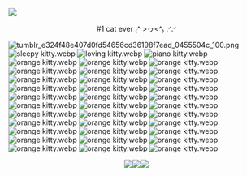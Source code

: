 ![](https://komarev.com/ghpvc/?username=WAMHI&color=fc8116)

<p align="center">
#1 cat ever ₍^ >ヮ<^₎ .ᐟ.ᐟ

![tumblr_e324f48e407d0fd54656cd36198f7ead_0455504c_100.png](tumblr_e324f48e407d0fd54656cd36198f7ead_0455504c_100.png)
![sleepy kitty.webp](https://raw.githubusercontent.com/WAMHI/WAMHI/refs/heads/main/sleepy%20kitty.webp)
![loving kitty.webp](https://raw.githubusercontent.com/WAMHI/WAMHI/refs/heads/main/cats%20loving.webp)
![piano kitty.webp](https://raw.githubusercontent.com/WAMHI/WAMHI/refs/heads/main/piano%20cat.webp)
![orange kitty.webp](https://raw.githubusercontent.com/WAMHI/WAMHI/refs/heads/main/orange.webp)
![orange kitty.webp](https://raw.githubusercontent.com/WAMHI/WAMHI/refs/heads/main/kittienss.webp)
![orange kitty.webp](https://raw.githubusercontent.com/WAMHI/WAMHI/refs/heads/main/lol%20cat.webp)
![orange kitty.webp](https://raw.githubusercontent.com/WAMHI/WAMHI/refs/heads/main/hachi%20chika.webp)
![orange kitty.webp](https://raw.githubusercontent.com/WAMHI/WAMHI/refs/heads/main/chewwwing.webp)
![orange kitty.webp](https://raw.githubusercontent.com/WAMHI/WAMHI/refs/heads/main/cutie%20baby.webp)
![orange kitty.webp](https://raw.githubusercontent.com/WAMHI/WAMHI/refs/heads/main/sleeeeeps.webp)
![orange kitty.webp](https://raw.githubusercontent.com/WAMHI/WAMHI/refs/heads/main/mrrorw.webp)
![orange kitty.webp](hawaii.png)
![orange kitty.webp](https://raw.githubusercontent.com/WAMHI/WAMHI/refs/heads/main/smellin.webp)
![orange kitty.webp](https://raw.githubusercontent.com/WAMHI/WAMHI/refs/heads/main/baby%20kitten.webp)
![orange kitty.webp](https://raw.githubusercontent.com/WAMHI/WAMHI/refs/heads/main/puter.webp)
![orange kitty.webp](https://64.media.tumblr.com/281a3c25238db8cca17f348992e158e1/577528e6321b868a-d3/s250x400/9dbd391b51529575c2966169da8eadc154809bc6.gifv)
![orange kitty.webp](https://64.media.tumblr.com/5681dced8641edb16167f16dd336bb7b/d2631e4dd00e84e4-da/s100x200/ce16d7437d9b195765181a4f84bc825fdfece9e1.gifv)
![orange kitty.webp](https://64.media.tumblr.com/107b1a455a4e6d55cefd52d3d8977436/d1a40ee2f7911a09-f7/s100x200/caa028c644648c013961cf3c2926d57fdfbb7513.gifv)
![orange kitty.webp](https://64.media.tumblr.com/b5fa695432ffc1c130c4fc952ea5cfc6/a86a15a4d492f826-b2/s100x200/8ab63d4878186aa78dbb5e6277f1b88034cbfdff.gifv)
![orange kitty.webp](https://64.media.tumblr.com/fa4fbbf7f604eae95089be164c23a92e/be43fa8c343f821f-36/s100x200/3dcfd6a513e3ef74de8145ded53972deff84f268.gifv)
![orange kitty.webp](https://64.media.tumblr.com/6862599c4d7ea79e223e2e844d5722d1/88ea3eeb73f3d5c4-88/s100x200/fae3a448815705c92374cfe47ca4625904334a3d.pnj)
![orange kitty.webp](https://64.media.tumblr.com/1d6f5948cdb850324e8032e27caaeaf2/31f6b6c91b66aa5b-64/s100x200/20efe6dee93d6b1826bd4ce4330ce608958d844b.gifv)
![orange kitty.webp](https://64.media.tumblr.com/94f44cdcddf000b93216f3ed9f7ffd75/b553fbecacc6e296-4c/s100x200/9e4ed0cf3eede0934f660de8be4701ee96276d3e.gifv)
![orange kitty.webp](https://64.media.tumblr.com/9c498df1cc4b8d9ec609c30b34d2fa03/12399935739b482a-7e/s100x200/33cf649657a5c62727276ef013a41c1f9b6df730.gifv)
![orange kitty.webp](https://64.media.tumblr.com/31c46d2c0ab9bc8151f5af05f7039229/dffcafd58da45e0a-a7/s100x200/8819050fc39396781167217e6d0741fc02b606ab.gifv)
![orange kitty.webp](https://64.media.tumblr.com/e4cc07ebabfc744db7cb0fa334171dac/14133bc6bb4daeda-c3/s100x200/91ec7eb4df99c5a6409b211b1d216fed07949a77.gifv)
![orange kitty.webp](https://64.media.tumblr.com/fc81b5e32fa3d5647f2fe50094fe3697/6c5c505f0459a950-c1/s100x200/ad1294a7298f96e823580fb11cb00ec5e58c69f7.gifv)
![orange kitty.webp](https://64.media.tumblr.com/6966e2232048828e2808d3bc5b144fa3/27cc8c35c7be47a6-bc/s250x400/0d98fd225af849108760fd472d382721f783a0d7.gifv)
![orange kitty.webp](https://64.media.tumblr.com/e740b909a2f621f2e1127cbd6e1c045a/b0fd1fab485022e8-ea/s100x200/66c46c61bc66bffd52a35465a825a41bc9812c2e.gifv)
![orange kitty.webp](https://64.media.tumblr.com/99b4e70bf59aaae9859b02301c6627eb/15352180265bc3fe-0b/s100x200/0aebbf8c534bd1820021eacd17277b488b30b99e.gifv)
![orange kitty.webp](https://64.media.tumblr.com/f9ea0825bb56bf6b02d18491f32fb060/284e95c3c084fe3f-6f/s100x200/df20b87d476590e7155eb868d6cfc9962272c1d9.gifv)
![orange kitty.webp](https://64.media.tumblr.com/782c1bbf0fa4fefee3634bda77dc798f/e0cf5a314a61ccd5-ac/s250x400/a0c203d6f9b72d2858808857c93dc78e825ca98c.gifv)
![orange kitty.webp](https://64.media.tumblr.com/7ca0bdd9c945ceeba8c6935d25e8598a/1869fff6c1900b02-1f/s250x400/a59b3700fb9405a9f867ef2707582d7847b8bba0.gifv)
![orange kitty.webp](https://64.media.tumblr.com/79623859f976e2f71e3e925e3d667d20/810fe6d2e09bdc93-56/s250x400/022575851dc6190d5985102554718f6b34926509.gifv)
![orange kitty.webp](https://64.media.tumblr.com/bfc0e0a882afcd157133d10f94f6ee7d/97d61cd4f9e616f4-ad/s250x400/efebdaeeaae751dc96a65dbb9e98ea12714c3c21.gifv)
![orange kitty.webp](https://64.media.tumblr.com/2c5bbaa83da6f498035baa51feba0bbd/ed5fb0e8258904df-56/s250x400/3127e1fcd666e766cd11766e4f57e6fb1d367175.gifv)

<p align="center"> <img src="bambino.gif"><img src="tumblr_443d76bdf1953ba2e74c730cb274138f_9da5312e_250.webp"><img src="outlasttrials.gif"><img 
